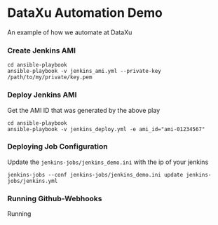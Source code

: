# DataXu Automation Demo
An example of how we automate at DataXu

### Create Jenkins AMI
```
cd ansible-playbook
ansible-playbook -v jenkins_ami.yml --private-key /path/to/my/private/key.pem
```

### Deploy Jenkins AMI
Get the AMI ID that was generated by the above play
```
cd ansible-playbook
ansible-playbook -v jenkins_deploy.yml -e ami_id="ami-01234567"
```

### Deploying Job Configuration
Update the `jenkins-jobs/jenkins_demo.ini` with the ip of your jenkins
```
jenkins-jobs --conf jenkins-jobs/jenkins_demo.ini update jenkins-jobs/jenkins.yml 
```

### Running Github-Webhooks
Running
